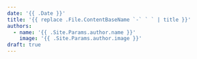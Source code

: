 ```yaml
---
date: '{{ .Date }}'
title: '{{ replace .File.ContentBaseName `-` ` ` | title }}'
authors:
  - name: '{{ .Site.Params.author.name }}'
    image: '{{ .Site.Params.author.image }}'
draft: true
---
```

